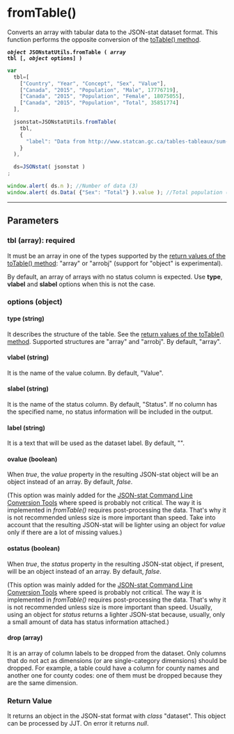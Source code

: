 # fromTable()

Converts an array with tabular data to the JSON-stat dataset format. This function performs the opposite conversion of the [toTable() method](https://github.com/badosa/JSON-stat/wiki/API-Reference#totable).

**<code><i>object</i> JSONstatUtils.fromTable ( <i>array</i> tbl [, <i>object</i> options] )
</code>**

```js
var
  tbl=[
    ["Country", "Year", "Concept", "Sex", "Value"],
    ["Canada", "2015", "Population", "Male", 17776719],
    ["Canada", "2015", "Population", "Female", 18075055],
    ["Canada", "2015", "Population", "Total", 35851774]
  ],

  jsonstat=JSONstatUtils.fromTable(
    tbl,
    {
      "label": "Data from http://www.statcan.gc.ca/tables-tableaux/sum-som/l01/cst01/demo10a-eng.htm"
    }
  ),

  ds=JSONstat( jsonstat )
;

window.alert( ds.n ); //Number of data (3)
window.alert( ds.Data( {"Sex": "Total"} ).value ); //Total population (35,851,774)
```

***

## Parameters

### tbl (array): required

It must be an array in one of the types supported by the [return values of the toTable() method](https://github.com/badosa/JSON-stat/wiki/API-Reference#return-value-6): "array" or "arrobj" (support for "object" is experimental).

By default, an array of arrays with no status column is expected. Use **type**, **vlabel** and **slabel** options when this is not the case.

### options (object)

#### type (string)

It describes the structure of the table. See the [return values of the toTable() method](https://github.com/badosa/JSON-stat/wiki/API-Reference#return-value-6). Supported structures are "array" and "arrobj". By default, "array".

#### vlabel (string)

It is the name of the value column. By default, "Value".

#### slabel (string)

It is the name of the status column. By default, "Status". If no column has the specified name, no status information will be included in the output.

#### label (string)

It is a text that will be used as the dataset label. By default, "".

#### ovalue (boolean)

When *true*, the *value* property in the resulting JSON-stat object will be an object instead of an array. By default, *false*.

(This option was mainly added for the [JSON-stat Command Line Conversion Tools](https://www.npmjs.com/package/jsonstat-conv) where speed is probably not critical. The way it is implemented in *fromTable()* requires post-processing the data. That's why it is not recommended unless size is more important than speed. Take into account that the resulting JSON-stat will be lighter using an object for *value* only if there are a lot of missing values.)

#### ostatus (boolean)

When *true*, the *status* property in the resulting JSON-stat object, if present, will be an object instead of an array. By default, *false*.

(This option was mainly added for the [JSON-stat Command Line Conversion Tools](https://www.npmjs.com/package/jsonstat-conv) where speed is probably not critical. The way it is implemented in *fromTable()* requires post-processing the data. That's why it is not recommended unless size is more important than speed. Usually, using an object for *status* returns a lighter JSON-stat because, usually, only a small amount of data has status information attached.)

#### drop (array)

It is an array of column labels to be dropped from the dataset. Only columns that do not act as dimensions (or are single-category dimensions) should be dropped. For example, a table could have a column for county names and another one for county codes: one of them must be dropped because they are the same dimension.


### Return Value

It returns an object in the JSON-stat format with *class* "dataset". This object can be processed by JJT. On error it returns *null*.
